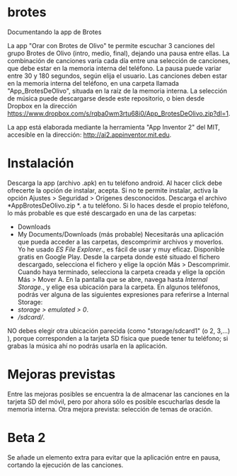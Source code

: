# brotes
Documentando la app de Brotes

La app "Orar con Brotes de Olivo" te permite escuchar 3 canciones del grupo Brotes de Olivo (intro, medio, final), dejando una pausa entre ellas. La combinación de canciones varía cada día entre una selección de canciones, que debe estar en la memoria interna del teléfono.
La pausa puede variar entre 30 y 180 segundos, según elija el usuario.
Las canciones deben estar en la memoria interna del teléfono, en una carpeta llamada "App_BrotesDeOlivo", situada en la raíz de la memoria interna. 
La selección de música puede descargarse desde este repositorio, o bien desde Dropbox en la dirección https://www.dropbox.com/s/rqba0wm3rtu68i0/App_BrotesDeOlivo.zip?dl=1.

La app está elaborada mediante la herramienta "App Inventor 2" del MIT, accesible en la dirección: http://ai2.appinventor.mit.edu.

# Instalación
Descarga la app (archivo .apk) en tu teléfono android. Al hacer click debe ofrecerte la opción de instalar, acepta.
Si no te permite instalar, activa la opción Ajustes > Seguridad > Orígenes desconocidos.
Descarga el archivo *AppBrotesDeOlivo.zip *. a tu teléfono. Si lo haces desde el propio teléfono, lo más probable es que esté descargado en una de las carpetas:
  - Downloads
  - My Documents/Downloads (más probable)
Necesitarás una aplicación que pueda acceder a las carpetas, descomprimir archivos y moverlos. Yo he usado *ES File Explorer*., es fácil de usar y muy eficaz. Disponible gratis en Google Play. 
Desde la carpeta donde esté situado el fichero descargado, selecciona el fichero y elige la opción Más > Descomprimir.
Cuando haya terminado, selecciona la carpeta creada y elige la opción Más > Mover A. En la pantalla que se abre, navega hasta *Internal Storage*., y elige esa ubicación para la carpeta.
En algunos teléfonos, podrás ver alguna de las siguientes expresiones para referirse a Internal Storage:
  - *storage > emulated > 0*.
  - */sdcard/*.

NO debes elegir otra ubicación parecida (como "storage/sdcard1" (o 2, 3,...) ), porque corresponden a la tarjeta SD física que puede tener tu teléfono; si grabas la música ahí no podrás usarla en la aplicación.

# Mejoras previstas
Entre las mejoras posibles se encuentra la de almacenar las canciones en la tarjeta SD del móvil, pero por ahora sólo es posible escucharlas desde la memoria interna.
Otra mejora prevista:  selección de temas de oración.

# Beta 2
Se añade un elemento extra para evitar que la aplicación entre en pausa, cortando la ejecución de las canciones.
